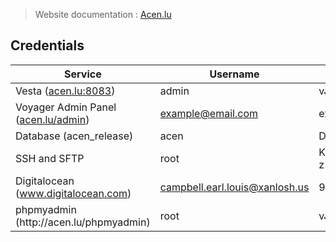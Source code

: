 <!DOCTYPE html>
<html>

<head>
  <meta charset="utf-8">
  <meta name="viewport" content="width=device-width, initial-scale=1.0">
  <link rel="stylesheet" href="https://stackedit.io/style.css" />
</head>

<body class="stackedit">
  <div class="stackedit__html"><blockquote>
<p>Website documentation : <a href="http://Acen.lu">Acen.lu</a></p>
</blockquote>
<h2 id="credentials">Credentials</h2>

<table>
<thead>
<tr>
<th>Service</th>
<th>Username</th>
<th>Password</th>
</tr>
</thead>
<tbody>
<tr>
<td>Vesta (<a href="http://acen.lu:8083">acen.lu:8083</a>)</td>
<td>admin</td>
<td>vJGFp1IYDi</td>
</tr>
<tr>
<td>Voyager Admin Panel (<a href="http://acen.lu/admin">acen.lu/admin</a>)</td>
<td><a href="mailto:example@email.com">example@email.com</a></td>
<td>example</td>
</tr>
<tr>
<td>Database (acen_release)</td>
<td>acen</td>
<td>DL#qkk5edSFL%o!F&amp;ZKzLpLc10Gv3n3</td>
</tr>
<tr>
<td>SSH and SFTP</td>
<td>root</td>
<td>KVZk<span class="katex--inline"><span class="katex"><span class="katex-mathml"><math><semantics><mrow><mi>z</mi></mrow><annotation encoding="application/x-tex">z</annotation></semantics></math></span><span class="katex-html" aria-hidden="true"><span class="strut" style="height: 0.43056em;"></span><span class="strut bottom" style="height: 0.43056em; vertical-align: 0em;"></span><span class="base"><span class="mord mathit" style="margin-right: 0.04398em;">z</span></span></span></span></span>a&amp;T5$NyB3RWLvPl3OhyxONz*CJ&amp;cc7#Lhds6x</td>
</tr>
<tr>
<td>Digitalocean (<a href="http://www.digitalocean.com">www.digitalocean.com</a>)</td>
<td><a href="mailto:campbell.earl.louis@xanlosh.us">campbell.earl.louis@xanlosh.us</a></td>
<td>9gLM!oWKBiRcF*2Rc$3^59ikr9qXvF1yxPjNDtNVOG!b</td>
</tr>
  <tr>
    <td>phpmyadmin<br>(http://acen.lu/phpmyadmin)</td>
    <td>root</td>
    <td>vJGFp1IYDi</td>
  </tr>
</tbody>
</table></div>
</body>

</html>
